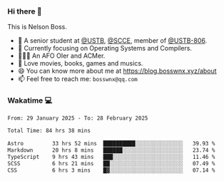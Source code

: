 ### Hi there 👋

<!--
**bosswnx/bosswnx** is a ✨ _special_ ✨ repository because its `README.md` (this file) appears on your GitHub profile.

Here are some ideas to get you started:

- 🔭 I’m currently working on ...
- 🌱 I’m currently learning ...
- 👯 I’m looking to collaborate on ...
- 🤔 I’m looking for help with ...
- 💬 Ask me about ...
- 📫 How to reach me: ...
- 😄 Pronouns: ...
- ⚡ Fun fact: ...
-->

This is Nelson Boss.

- 🏫 A senior student at [@USTB](https://www.ustb.edu.cn/), [@SCCE](https://scce.ustb.edu.cn/), member of [@USTB-806](https://ustb-806.github.io/).
- 🌱 Currently focusing on Operating Systems and Compilers.
- 🧑🏻‍💻 An AFO OIer and ACMer.
- 🥰 Love movies, books, games and musics.
- 😄 You can know more about me at https://blog.bosswnx.xyz/about
- 📫 Feel free to reach me: `bosswnx@qq.com`

### Wakatime 💻

<!--START_SECTION:waka-->

```txt
From: 29 January 2025 - To: 28 February 2025

Total Time: 84 hrs 38 mins

Astro         33 hrs 52 mins  ██████████░░░░░░░░░░░░░░░   39.93 %
Markdown      20 hrs 8 mins   ██████░░░░░░░░░░░░░░░░░░░   23.74 %
TypeScript    9 hrs 43 mins   ███░░░░░░░░░░░░░░░░░░░░░░   11.46 %
SCSS          6 hrs 21 mins   ██░░░░░░░░░░░░░░░░░░░░░░░   07.49 %
CSS           6 hrs 3 mins    █▓░░░░░░░░░░░░░░░░░░░░░░░   07.14 %
```

<!--END_SECTION:waka-->
